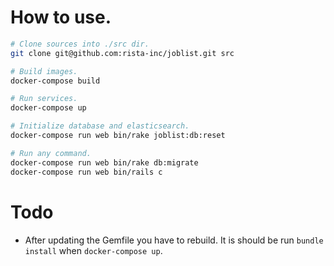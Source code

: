 # How to use.

``` sh
# Clone sources into ./src dir.
git clone git@github.com:rista-inc/joblist.git src

# Build images.
docker-compose build

# Run services.
docker-compose up

# Initialize database and elasticsearch.
docker-compose run web bin/rake joblist:db:reset

# Run any command.
docker-compose run web bin/rake db:migrate
docker-compose run web bin/rails c
```

# Todo

* After updating the Gemfile you have to rebuild. It is should be run `bundle install` when `docker-compose up`.

